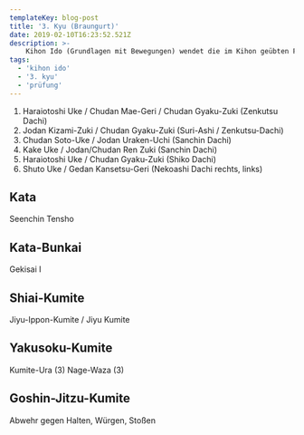 ```yaml
---
templateKey: blog-post
title: '3. Kyu (Braungurt)'
date: 2019-02-10T16:23:52.521Z
description: >-
    Kihon Ido (Grundlagen mit Bewegungen) wendet die im Kihon geübten Formen an und kombiniert sie mit Vorwärtsbewegungen inner- und außerhalb der Grundstellungen.
tags:
  - 'kihon ido'
  - '3. kyu'
  - 'prüfung'
---
```

1. Haraiotoshi Uke / Chudan Mae-Geri / Chudan Gyaku-Zuki (Zenkutsu Dachi)
2. Jodan Kizami-Zuki / Chudan Gyaku-Zuki (Suri-Ashi / Zenkutsu-Dachi)
3. Chudan Soto-Uke / Jodan Uraken-Uchi (Sanchin Dachi)
4. Kake Uke / Jodan/Chudan Ren Zuki (Sanchin Dachi)
5. Haraiotoshi Uke / Chudan Gyaku-Zuki (Shiko Dachi)
6. Shuto Uke / Gedan Kansetsu-Geri (Nekoashi Dachi rechts, links)

## Kata

Seenchin
Tensho

## Kata-Bunkai

Gekisai I

## Shiai-Kumite

Jiyu-Ippon-Kumite / Jiyu Kumite

## Yakusoku-Kumite

Kumite-Ura (3)
Nage-Waza (3)

## Goshin-Jitzu-Kumite

Abwehr gegen Halten, Würgen, Stoßen 
